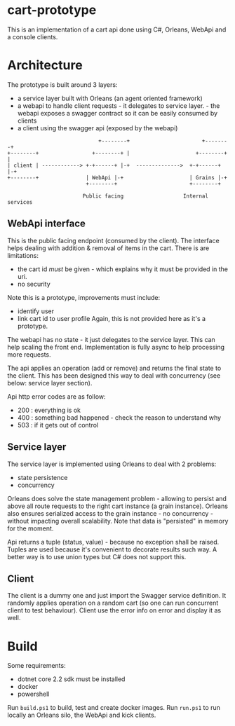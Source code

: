 # cart-prototype
This is an implementation of a cart api done using C#, Orleans, WebApi and a console clients.

# Architecture
The prototype is built around 3 layers:
* a service layer built with Orleans (an agent oriented framework)
* a webapi to handle client requests - it delegates to service layer. - the webapi exposes a swagger contract so it can be easily consumed by clients
* a client using the swagger api (exposed by the webapi) 

````                     
                             +--------+                       +--------+           
+--------+                 +--------+ |                     +--------+ | 
| client | ------------> +-+------+ |-+  -------------->  +-+------+ |-+
+--------+               | WebApi |-+                     | Grains |-+               
                         +--------+                       +--------+      
        
                        Public facing                   Internal services
````

## WebApi interface
This is the public facing endpoint (consumed by the client). The interface helps dealing with addition & removal of items in the cart.
There is are limitations: 
* the cart id *must* be given - which explains why it must be provided in the uri.
* no security

Note this is a prototype, improvements must include:
* identify user
* link cart id to user profile
Again, this is not provided here as it's a prototype.

The webapi has no state - it just delegates to the service layer. This can help scaling the front end. Implementation is fully async to help processing more requests.

The api applies an operation (add or remove) and returns the final state to the client. This has been designed this way to deal with concurrency (see below: service layer section).

Api http error codes are as follow:
* 200 : everything is ok
* 400 : something bad happened - check the reason to understand why
* 503 : if it gets out of control


## Service layer
The service layer is implemented using Orleans to deal with 2 problems:
- state persistence
- concurrency

Orleans does solve the state management problem - allowing to persist and above all route requests to the right cart instance (a grain instance).
Orleans also ensures serialized access to the grain instance - no concurrency - without impacting overall scalability.
Note that data is "persisted" in memory for the moment.

Api returns a tuple (status, value) - because no exception shall be raised. Tuples are used because it's convenient to decorate results such way. A better way is to use union types but C# does not support this.


## Client
The client is a dummy one and just import the Swagger service definition. It randomly applies operation on a random cart (so one can run concurrent client to test behaviour). Client use the error info on error and display it as well.

# Build
Some requirements:
* dotnet core 2.2 sdk must be installed
* docker
* powershell

Run `build.ps1` to build, test and create docker images.
Run `run.ps1` to run locally an Orleans silo, the WebApi and kick clients.
